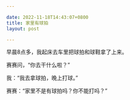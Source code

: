 ```yaml
---

date: 2022-11-18T14:43:07+0800
title: 家里有球拍
layout: post

---
```


早晨8点多，我起床去车里把球拍和球鞋拿了上来。

赛赛问，“你去干什么啦？”

我：“我去拿球拍，晚上打球。”

赛赛：“家里不是有球拍吗？你不能打吗？”

